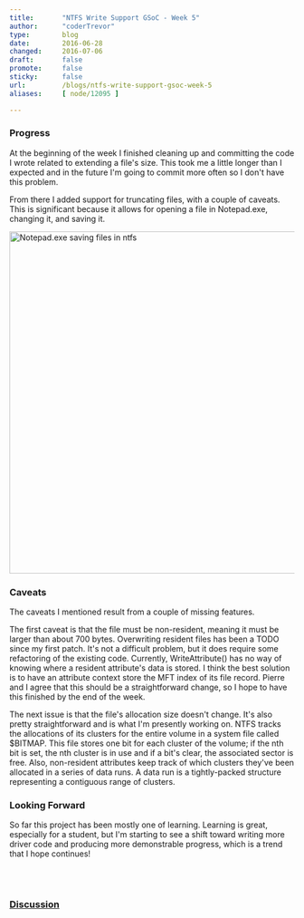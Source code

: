 ```yaml
---
title:       "NTFS Write Support GSoC - Week 5"
author:      "coderTrevor"
type:        blog
date:        2016-06-28
changed:     2016-07-06
draft:       false
promote:     false
sticky:      false
url:         /blogs/ntfs-write-support-gsoc-week-5
aliases:     [ node/12095 ]

---
```


<h3>Progress</h3>

<p>At the beginning of the week I finished cleaning up and committing the code I wrote related to extending a file's size. This took me a little longer than I expected and in the future I'm going to commit more often so I don't have this problem.</p>

<p>From there I added support for truncating files, with a couple of caveats. This is significant because it allows for opening a file in Notepad.exe, changing it, and saving it.</p>

<p><a href="/sites/default/files/imagepicker/49142/NotepadWorking.png" title="Notepad.exe saving files in ntfs" target="_blank"><img src="/sites/default/files/imagepicker/49142/NotepadWorking.png" alt="Notepad.exe saving files in ntfs"  class="imgp_img" width="1592" height="604" /></a></p>

<h3>Caveats</h3>

<p>The caveats I mentioned result from a couple of missing features.</p>

<p>The first caveat is that the file must be non-resident, meaning it must be larger than about 700 bytes. Overwriting resident files has been a TODO since my first patch. It's not a difficult problem, but it does require some  refactoring of the existing code. Currently, WriteAttribute() has no way of knowing where a resident attribute's data is stored. I think the best solution is to have an attribute context store the MFT index of its file record. Pierre and I agree that this should be a straightforward change, so I hope to have this finished by the end of the week.</p>

<p>The next issue is that the file's allocation size doesn't change. It's also pretty straightforward and is what I'm presently working on. NTFS tracks the allocations of its clusters for the entire volume in a system file called $BITMAP. This file stores one bit for each cluster of the volume; if the nth bit is set, the nth cluster is in use and if a bit's clear, the associated sector is free. Also, non-resident attributes keep track of which clusters they've been allocated in a series of data runs. A data run is a tightly-packed structure representing a contiguous range of clusters.</p>

<h3>Looking Forward</h3>

<p>So far this project has been mostly one of learning. Learning is great, especially for a student, but I'm starting to see a shift toward writing more driver code and producing more demonstrable progress, which is a trend that I hope continues!</p>

<p><br><br><h3><a href="https://www.reactos.org/forum/viewtopic.php?f=2&t=15599">Discussion</a></h3></p>

